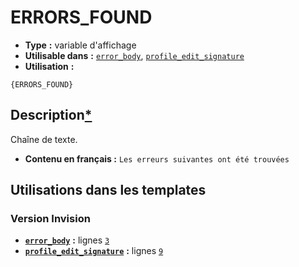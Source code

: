 # ERRORS_FOUND
* __Type__ __:__ variable d'affichage
* __Utilisable dans__ __:__ [`error_body`](../tpl/error_body.md#readme), [`profile_edit_signature`](../tpl/profile_edit_signature.md#readme)
* __Utilisation__ __:__

```smarty
{ERRORS_FOUND}
```

## Description[*](https://fa-tvars.appspot.com/var/ERRORS_FOUND)
Chaîne de texte.

* __Contenu en français :__ `Les erreurs suivantes ont été trouvées`

## Utilisations dans les templates

### Version Invision
* __[`error_body`](../tpl/error_body.md#readme)__ __:__ lignes [`3`](../src/invision/error_body.tpl#L3)
* __[`profile_edit_signature`](../tpl/profile_edit_signature.md#readme)__ __:__ lignes [`9`](../src/invision/profile_edit_signature.tpl#L9)

